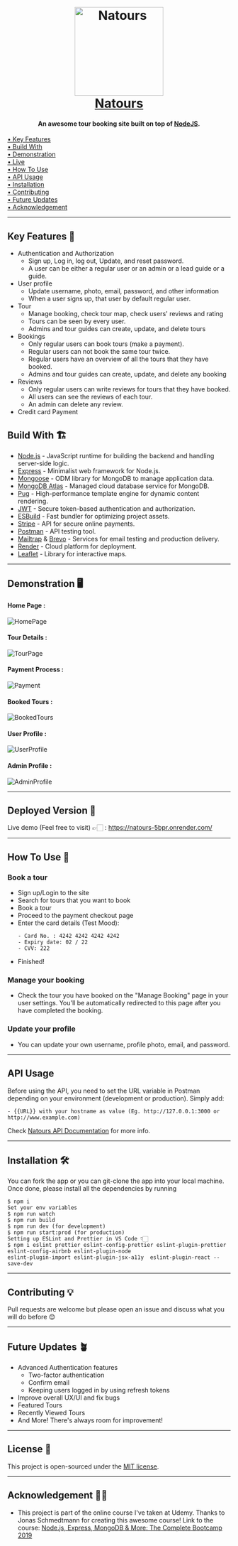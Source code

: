 <h1 align="center">
  <br>
  <a href="https://natours-5bpr.onrender.com"><img src="https://github.com/khaledGadelhaQ/Natours/blob/main/public/img/logo-green-round.png" alt="Natours" width="200"></a>
  <br>
  <a href="https://natours-5bpr.onrender.com">Natours</a>
  <br>
</h1>

<h4 align="center">An awesome tour booking site built on top of <a href="https://nodejs.org/en/" target="_blank">NodeJS</a>.</h4>

<p align="left">
  <a href="#key-features-"> • Key Features</a> <br>
  <a href="#build-with-"> • Build With</a> <br>
  <a href="#demonstration-"> • Demonstration</a> <br>
  <a href="#deployed-version-"> • Live</a> <br>
  <a href="#how-to-use-"> • How To Use</a> <br>
  <a href="#api-usage"> • API Usage</a> <br>
  <a href="#installation-"> • Installation</a> <br> 
  <a href="#contributing-"> • Contributing</a> <br> 
  <a href="#future-updates-"> • Future Updates</a> <br> 
  <a href="#acknowledgement-"> • Acknowledgement</a>
</p>

---

## Key Features 📝

- Authentication and Authorization
  - Sign up, Log in, log out, Update, and reset password.
  - A user can be either a regular user or an admin or a lead guide or a guide.
- User profile
  - Update username, photo, email, password, and other information
  - When a user signs up, that user by default regular user.
- Tour
  - Manage booking, check tour map, check users' reviews and rating
  - Tours can be seen by every user.
  - Admins and tour guides can create, update, and delete tours
- Bookings
  - Only regular users can book tours (make a payment).
  - Regular users can not book the same tour twice.
  - Regular users have an overview of all the tours that they have booked.
  - Admins and tour guides can create, update, and delete any booking
- Reviews
  - Only regular users can write reviews for tours that they have booked.
  - All users can see the reviews of each tour.
  - An admin can delete any review.
- Credit card Payment

## Build With 🏗️

- [Node.js](https://nodejs.org/en/) - JavaScript runtime for building the backend and handling server-side logic.
- [Express](http://expressjs.com/) - Minimalist web framework for Node.js.
- [Mongoose](https://mongoosejs.com/) - ODM library for MongoDB to manage application data.
- [MongoDB Atlas](https://www.mongodb.com/cloud/atlas) - Managed cloud database service for MongoDB.
- [Pug](https://pugjs.org/api/getting-started.html) - High-performance template engine for dynamic content rendering.
- [JWT](https://jwt.io/) - Secure token-based authentication and authorization.
- [ESBuild](https://esbuild.github.io/) - Fast bundler for optimizing project assets.
- [Stripe](https://stripe.com/) - API for secure online payments.
- [Postman](https://www.getpostman.com/) - API testing tool.
- [Mailtrap](https://mailtrap.io/) & [Brevo](https://www.brevo.com/) - Services for email testing and production delivery.
- [Render](https://render.com/) - Cloud platform for deployment.
- [Leaflet](https://leafletjs.com/) - Library for interactive maps.

---

## Demonstration 🖥️

#### Home Page :

![HomePage](https://github.com/khaledGadelhaQ/Natours/blob/main/public/Demo/homePage.gif)

#### Tour Details :

![TourPage](https://github.com/khaledGadelhaQ/Natours/blob/main/public/Demo/tourOverview.gif)

#### Payment Process :

![Payment](https://github.com/khaledGadelhaQ/Natours/blob/main/public/Demo/payment.gif)

#### Booked Tours :

![BookedTours](https://github.com/khaledGadelhaQ/Natours/blob/main/public/Demo/bookedTours.gif)

#### User Profile :

![UserProfile](https://github.com/khaledGadelhaQ/Natours/blob/main/public/Demo/userProfile.gif)

#### Admin Profile :

![AdminProfile](https://github.com/khaledGadelhaQ/Natours/blob/main/public/Demo/adminProfile.gif)

---

## Deployed Version 🚀

  Live demo (Feel free to visit) 👉🏻 : https://natours-5bpr.onrender.com/
  
---

## How To Use 🤔

### Book a tour

- Sign up/Login to the site
- Search for tours that you want to book
- Book a tour
- Proceed to the payment checkout page
- Enter the card details (Test Mood):
  ```
  - Card No. : 4242 4242 4242 4242
  - Expiry date: 02 / 22
  - CVV: 222
  ```
- Finished!

### Manage your booking

- Check the tour you have booked on the "Manage Booking" page in your user settings. You'll be automatically redirected to this
  page after you have completed the booking.

### Update your profile

- You can update your own username, profile photo, email, and password.

---

## API Usage

Before using the API, you need to set the URL variable in Postman depending on your environment (development or production). 
Simply add:
```
- {{URL}} with your hostname as value (Eg. http://127.0.0.1:3000 or http://www.example.com)
```

Check [Natours API Documentation]() for more info.

---

## Installation 🛠️

You can fork the app or you can git-clone the app into your local machine. Once done, please install all the
dependencies by running

```
$ npm i
Set your env variables
$ npm run watch
$ npm run build
$ npm run dev (for development)
$ npm run start:prod (for production)
Setting up ESLint and Prettier in VS Code 👇🏻
$ npm i eslint prettier eslint-config-prettier eslint-plugin-prettier eslint-config-airbnb eslint-plugin-node
eslint-plugin-import eslint-plugin-jsx-a11y  eslint-plugin-react --save-dev
```


---


## Contributing 💡

Pull requests are welcome but please open an issue and discuss what you will do before 😊


---


## Future Updates 🪴

- Advanced Authentication features
   - Two-factor authentication
   - Confirm email
   - Keeping users logged in by using refresh tokens
- Improve overall UX/UI and fix bugs
- Featured Tours
- Recently Viewed Tours
- And More! There's always room for improvement!


---

## License 📄

This project is open-sourced under the [MIT license](https://opensource.org/licenses/MIT).

---


## Acknowledgement 🙏🏻

- This project is part of the online course I've taken at Udemy. Thanks to Jonas Schmedtmann for creating this awesome course! Link to the course: [Node.js, Express, MongoDB & More: The Complete Bootcamp 2019](https://www.udemy.com/course/nodejs-express-mongodb-bootcamp/)

